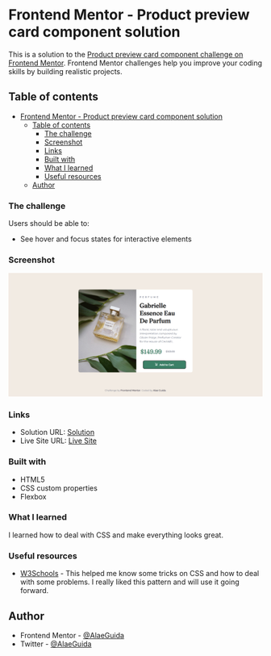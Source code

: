 # Frontend Mentor - Product preview card component solution

This is a solution to the [Product preview card component challenge on Frontend Mentor](https://www.frontendmentor.io/challenges/product-preview-card-component-GO7UmttRfa). Frontend Mentor challenges help you improve your coding skills by building realistic projects. 

## Table of contents

- [Frontend Mentor - Product preview card component solution](#frontend-mentor---product-preview-card-component-solution)
  - [Table of contents](#table-of-contents)
    - [The challenge](#the-challenge)
    - [Screenshot](#screenshot)
    - [Links](#links)
    - [Built with](#built-with)
    - [What I learned](#what-i-learned)
    - [Useful resources](#useful-resources)
  - [Author](#author)

### The challenge

Users should be able to:

- See hover and focus states for interactive elements

### Screenshot

![Screenshot](./screenshot.png)

### Links

- Solution URL: [Solution](https://your-solution-url.com)
- Live Site URL: [Live Site](https://your-live-site-url.com)

### Built with

- HTML5
- CSS custom properties
- Flexbox

### What I learned

I learned how to deal with CSS and make everything looks great.

### Useful resources

- [W3Schools](https://www.w3shcools.com) - This helped me know some tricks on CSS and how to deal with some problems. I really liked this pattern and will use it going forward.

## Author

- Frontend Mentor - [@AlaeGuida](https://www.frontendmentor.io/profile/alaeguida)
- Twitter - [@AlaeGuida](https://www.twitter.com/AlaeGuida)
